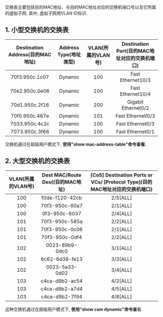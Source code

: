 
交换表主要包括目的MAC地址、与目的MAC地址对应的交换机端口号以及它所属的虚拟子网. 其中, 虚拟子网用VLAN ID标识.

## 1. 小型交换机的交换表

| Destination Address(目的MAC地址) | Address Type(地址类型) | VLAN(所属的VLAN号) | Destination Port(目的MAC地址对应的交换机端口) |
|:-:|:-:|:-:|:-:|
| 70f3.950c.1c07 | Dynamic | 100 | Fast Ethernet10/3 |
| 70e2.950c.0e06 | Dynamic | 100 | Fast Ethernet10/4 |
| 70d1.950c.2f16 | Dynamic | 200 | Gigabit Ethernet0/2 |
| 70f0.950c.467e | Dynamic | 101 | Fast Ethernetl0/3 |
| 7033.950c.4c2c | Dynamic | 100 | Fast Ethernet0/3 |
| 7073.950c.3f66 | Dynamic | 100 | Fast Ethernet0/1 |
交换机通过在超级用户模式下, **使用"show mac-address-table"命令查看.**

## 2. 大型交换机的交换表

| VLAN(所属的VLAN号) | Dest MAC/Route Des((目的MAC地址) | \[CoS\] Destination Ports or VCs/ \[Protocol Type\](目的MAC地址对应的交换机端口) |
|:-:|:-:|:-:|
| 100 | f0de-f120-42cb | 2/5\[ALL\] |
| 100 | 70f3-950c-60a7 | 2/1\[ALL\] |
| 100 | 0f3-950c-6037 | 2/4\[ALL\] |
| 101 | 70f3-950c-585a | 2/2\[ALL\] |
| 101 | 70f3-950c-0c06 | 2/1\[ALL\] |
| 101 | 70f3-950c-0df4 | 2/2\[ALL\] |
| 102 | 0023-89b9-0dc0 | 3/1\[ALL\] |
| 102 | 6c62-6d38-fe13 | 3/3\[ALL\] |
| 102 | 0023-5a33-0d02 | 3/4\[ALL\] |
| 103 | c4ca-d9b2-ac54 | 4/2\[ALL\] |
| 103 | c4ca-d9b2-a7d4 | 4/5\[ALL\] |
| 103 | c4ca-d9b2-7f94 | 4/8\[ALL\] |
这种交换机通过在超级用户模式下, **使用"show cam dynamic"命令查**看.








 








